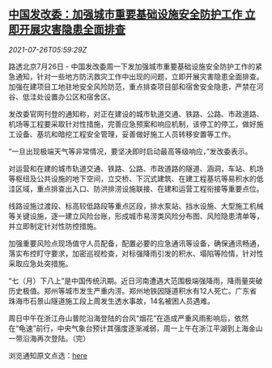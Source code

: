 <!--1627281062000-->
[中国发改委：加强城市重要基础设施安全防护工作 立即开展灾害隐患全面排查](https://cn.reuters.com/article/china-ndrc-urban-infrastructure-0726-idCNKBS2EW0GL)
------

<div><i>2021-07-26T05:59:29Z</i></div><p>路透北京7月26日 - 中国发改委周一下发加强城市重要基础设施安全防护工作的紧急通知，针对一些地方防汛救灾工作中出现的问题，立即开展灾害隐患全面排查。加强在建项目工地驻地安全风险防范，重点排查项目部和宿舍安全隐患，严禁在河谷、低洼处设置办公区和宿舍区。</p><p>发改委官网刊登的通知称，对正在建设的城市轨道交通、铁路、公路、市政道路、机场等工程要采取针对性措施，完善应急预案和响应机制，该停工的停工，做好施工设备、基坑和暗挖工程安全管理，妥善做好施工人员转移安置等工作。</p><p>“一旦出现极端天气等非常情况，要坚决即时启动最高等级响应，”发改委表示。</p><p>对运营和在建的城市轨道交通、铁路、公路、市政道路的隧道、涵洞，车站、机场等枢纽及公共设施的地下空间，立交桥、下沉式建筑、在建工程基坑等易积水的低洼区域，重点排查出入口、防洪排涝设施联接、在建和运营工程衔接等重要点位。</p><p>线路设施过渡段、标高较低路段等重点区段，排水泵站、挡水设施、大型施工机械等关键设施，逐一建立风险台账，形成城市易涝类风险分布图、风险隐患清单等，并立即制定针对性防控措施。</p><p>加强重要风险点现场值守人员配备，配置必要的应急通讯等设备，确保通讯畅通，落实布控盯守要求，加密巡视检查，对标强降雨引发的积水、塌陷等险情，针对性采取应急处突措施。</p><p>“七（月）下八上”是中国传统汛期。近日河南遭遇大范围极端强降雨，降雨量突破历史极值。郑州等城市发生严重内涝。郑州地铁因隧道积水有12人死亡。广东省珠海市石景山隧道施工段上周发生透水事故，14名被困人员遇难。</p><p>周日中午在浙江舟山普陀沿海登陆的台风“烟花”在造成严重风雨影响后，依然在“龟速”前行，中央气象台预计其强度逐渐减弱，周一上午在浙江平湖到上海金山一带沿海再次登陆。（完）</p><p>浏览通知原文点选：<a href="https://www.ndrc.gov.cn/xxgk/zcfb/tz/202107/t20210726_1291449.html">here</a></p>
